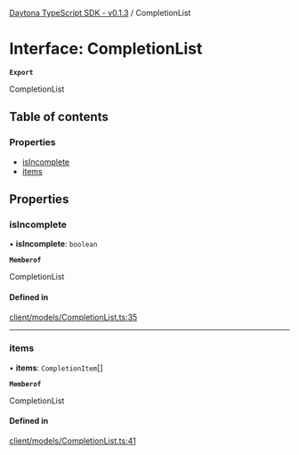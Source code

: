 [Daytona TypeScript SDK - v0.1.3](../README.md) / CompletionList

# Interface: CompletionList

**`Export`**

CompletionList

## Table of contents

### Properties

- [isIncomplete](CompletionList.md#isincomplete)
- [items](CompletionList.md#items)

## Properties

### isIncomplete

• **isIncomplete**: `boolean`

**`Memberof`**

CompletionList

#### Defined in

[client/models/CompletionList.ts:35](https://github.com/daytonaio/sdk/blob/626c9044a00981097946c265eb07e895370c02bc/packages/typescript/src/client/models/CompletionList.ts#L35)

___

### items

• **items**: `CompletionItem`[]

**`Memberof`**

CompletionList

#### Defined in

[client/models/CompletionList.ts:41](https://github.com/daytonaio/sdk/blob/626c9044a00981097946c265eb07e895370c02bc/packages/typescript/src/client/models/CompletionList.ts#L41)
